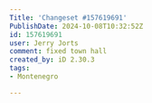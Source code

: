 ```yaml
---
Title: 'Changeset #157619691'
PublishDate: 2024-10-08T10:32:52Z
id: 157619691
user: Jerry Jorts
comment: fixed town hall
created_by: iD 2.30.3
tags:
- Montenegro

---
```

